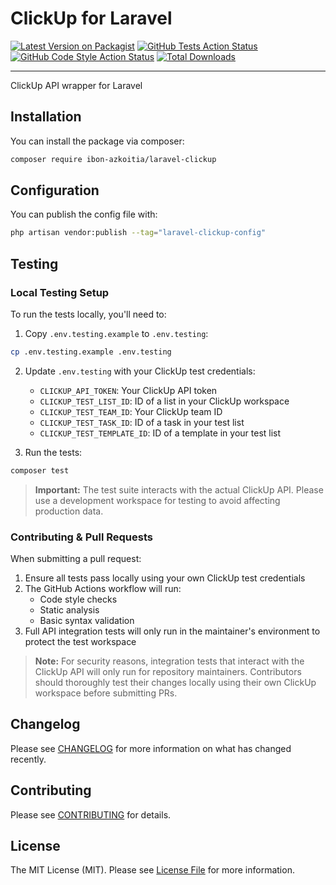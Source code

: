 # ClickUp for Laravel

[![Latest Version on Packagist](https://img.shields.io/packagist/v/ibon-azkoitia/laravel-clickup.svg?style=flat-square)](https://packagist.org/packages/ibon-azkoitia/laravel-clickup)
[![GitHub Tests Action Status](https://img.shields.io/github/actions/workflow/status/ibonazkoitia/laravel-clickup/run-tests.yml?branch=main&style=flat-square)](https://github.com/ibonazkoitia/laravel-clickup/actions/workflows/run-tests.yml)
[![GitHub Code Style Action Status](https://img.shields.io/github/actions/workflow/status/ibonazkoitia/laravel-clickup/fix-php-code-style-issues.yml?branch=main&label=code%20style&style=flat-square)](https://github.com/ibonazkoitia/laravel-clickup/actions?query=workflow%3A"Fix+PHP+code+style+issues"+branch%3Amain)
[![Total Downloads](https://img.shields.io/packagist/dt/ibon-azkoitia/laravel-clickup.svg?style=flat-square)](https://packagist.org/packages/ibon-azkoitia/laravel-clickup)

---

ClickUp API wrapper for Laravel

## Installation

You can install the package via composer:

```bash
composer require ibon-azkoitia/laravel-clickup
```

## Configuration

You can publish the config file with:

```bash
php artisan vendor:publish --tag="laravel-clickup-config"
```

## Testing

### Local Testing Setup

To run the tests locally, you'll need to:

1. Copy `.env.testing.example` to `.env.testing`:
```bash
cp .env.testing.example .env.testing
```

2. Update `.env.testing` with your ClickUp test credentials:
   - `CLICKUP_API_TOKEN`: Your ClickUp API token
   - `CLICKUP_TEST_LIST_ID`: ID of a list in your ClickUp workspace
   - `CLICKUP_TEST_TEAM_ID`: Your ClickUp team ID
   - `CLICKUP_TEST_TASK_ID`: ID of a task in your test list
   - `CLICKUP_TEST_TEMPLATE_ID`: ID of a template in your test list

3. Run the tests:
```bash
composer test
```

> **Important:** The test suite interacts with the actual ClickUp API. Please use a development workspace for testing to avoid affecting production data.

### Contributing & Pull Requests

When submitting a pull request:

1. Ensure all tests pass locally using your own ClickUp test credentials
2. The GitHub Actions workflow will run:
   - Code style checks
   - Static analysis
   - Basic syntax validation
3. Full API integration tests will only run in the maintainer's environment to protect the test workspace

> **Note:** For security reasons, integration tests that interact with the ClickUp API will only run for repository maintainers. Contributors should thoroughly test their changes locally using their own ClickUp workspace before submitting PRs.

## Changelog

Please see [CHANGELOG](CHANGELOG.md) for more information on what has changed recently.

## Contributing

Please see [CONTRIBUTING](.github/CONTRIBUTING.md) for details.

## License

The MIT License (MIT). Please see [License File](LICENSE.md) for more information.